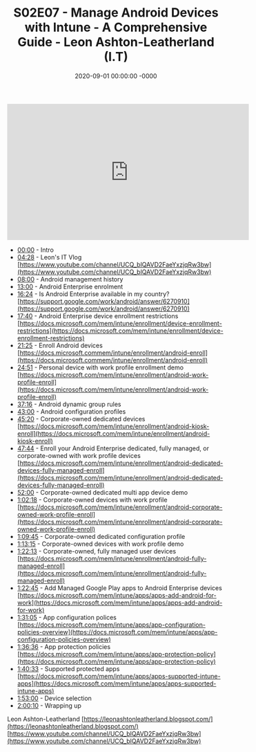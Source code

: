 ﻿---
layout: post
title: "S02E07 - Manage Android Devices with Intune - A Comprehensive Guide - Leon Ashton-Leatherland  (I.T)"
date: 2020-09-01 00:00:00 -0000
categories:
---

<iframe loading="lazy" width="560" height="315" src="https://www.youtube.com/embed/tQ4qt-4CGRY" title="YouTube video player" frameborder="0" allow="accelerometer; autoplay; clipboard-write; encrypted-media; gyroscope; picture-in-picture" allowfullscreen></iframe>

- [00:00](https://www.youtube.com/watch?v=tQ4qt-4CGRY&t=0s) - Intro  
- [04:28](https://www.youtube.com/watch?v=tQ4qt-4CGRY&t=268s) - Leon's IT Vlog  
[https://www.youtube.com/channel/UCQ_blQAVD2FaeYxzjqRw3bw](https://www.youtube.com/channel/UCQ_blQAVD2FaeYxzjqRw3bw)  
- [08:00](https://www.youtube.com/watch?v=tQ4qt-4CGRY&t=480s) - Android management history  
- [13:00](https://www.youtube.com/watch?v=tQ4qt-4CGRY&t=780s) - Android Enterprise enrolment  
- [16:24](https://www.youtube.com/watch?v=tQ4qt-4CGRY&t=984s) - Is Android Enterprise available in my country?  
[https://support.google.com/work/android/answer/6270910](https://support.google.com/work/android/answer/6270910)  
- [17:40](https://www.youtube.com/watch?v=tQ4qt-4CGRY&t=1060s) - Android Enterprise device enrollment restrictions  
[https://docs.microsoft.com/mem/intune/enrollment/device-enrollment-restrictions](https://docs.microsoft.com/mem/intune/enrollment/device-enrollment-restrictions)  
- [21:25](https://www.youtube.com/watch?v=tQ4qt-4CGRY&t=1285s) - Enroll Android devices  
[https://docs.microsoft.commem/intune/enrollment/android-enroll](https://docs.microsoft.commem/intune/enrollment/android-enroll)  
- [24:51](https://www.youtube.com/watch?v=tQ4qt-4CGRY&t=1491s) - Personal device with work profile enrollment demo  
[https://docs.microsoft.com/mem/intune/enrollment/android-work-profile-enroll](https://docs.microsoft.com/mem/intune/enrollment/android-work-profile-enroll)  
- [37:16](https://www.youtube.com/watch?v=tQ4qt-4CGRY&t=2236s) - Android dynamic group rules  
- [43:00](https://www.youtube.com/watch?v=tQ4qt-4CGRY&t=2580s) - Android configuration profiles  
- [45:20](https://www.youtube.com/watch?v=tQ4qt-4CGRY&t=2720s) - Corporate-owned dedicated devices  
[https://docs.microsoft.com/mem/intune/enrollment/android-kiosk-enroll](https://docs.microsoft.com/mem/intune/enrollment/android-kiosk-enroll)  
- [47:44](https://www.youtube.com/watch?v=tQ4qt-4CGRY&t=2864s) - Enroll your Android Enterprise dedicated, fully managed, or corporate-owned with work profile devices  
[https://docs.microsoft.com/mem/intune/enrollment/android-dedicated-devices-fully-managed-enroll](https://docs.microsoft.com/mem/intune/enrollment/android-dedicated-devices-fully-managed-enroll)  
- [52:00](https://www.youtube.com/watch?v=tQ4qt-4CGRY&t=3120s) - Corporate-owned dedicated multi app device demo  
- [1:02:18](https://www.youtube.com/watch?v=tQ4qt-4CGRY&t=198s) - Corporate-owned devices with work profile  
[https://docs.microsoft.com/mem/intune/enrollment/android-corporate-owned-work-profile-enroll](https://docs.microsoft.com/mem/intune/enrollment/android-corporate-owned-work-profile-enroll)  
- [1:09:45](https://www.youtube.com/watch?v=tQ4qt-4CGRY&t=645s) - Corporate-owned dedicated configuration profile  
- [1:13:15](https://www.youtube.com/watch?v=tQ4qt-4CGRY&t=855s) - Corporate-owned devices with work profile demo  
- [1:22:13](https://www.youtube.com/watch?v=tQ4qt-4CGRY&t=1393s) - Corporate-owned, fully managed user devices  
[https://docs.microsoft.com/mem/intune/enrollment/android-fully-managed-enroll](https://docs.microsoft.com/mem/intune/enrollment/android-fully-managed-enroll)  
- [1:22:45](https://www.youtube.com/watch?v=tQ4qt-4CGRY&t=1425s) - Add Managed Google Play apps to Android Enterprise devices  
[https://docs.microsoft.com/mem/intune/apps/apps-add-android-for-work](https://docs.microsoft.com/mem/intune/apps/apps-add-android-for-work)  
- [1:31:05](https://www.youtube.com/watch?v=tQ4qt-4CGRY&t=1925s) - App configuration polices  
[https://docs.microsoft.com/mem/intune/apps/app-configuration-policies-overview](https://docs.microsoft.com/mem/intune/apps/app-configuration-policies-overview)  
- [1:36:36](https://www.youtube.com/watch?v=tQ4qt-4CGRY&t=2256s) - App protection policies  
[https://docs.microsoft.com/mem/intune/apps/app-protection-policy](https://docs.microsoft.com/mem/intune/apps/app-protection-policy)  
- [1:40:33](https://www.youtube.com/watch?v=tQ4qt-4CGRY&t=2493s) - Supported protected apps  
[https://docs.microsoft.com/mem/intune/apps/apps-supported-intune-apps](https://docs.microsoft.com/mem/intune/apps/apps-supported-intune-apps)  
- [1:53:00](https://www.youtube.com/watch?v=tQ4qt-4CGRY&t=3240s) - Device selection  
- [2:00:10](https://www.youtube.com/watch?v=tQ4qt-4CGRY&t=130s) - Wrapping up  

Leon Ashton-Leatherland
[https://leonashtonleatherland.blogspot.com/](https://leonashtonleatherland.blogspot.com/)
[https://www.youtube.com/channel/UCQ_blQAVD2FaeYxzjqRw3bw](https://www.youtube.com/channel/UCQ_blQAVD2FaeYxzjqRw3bw)

